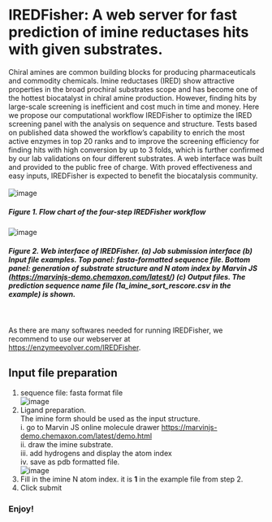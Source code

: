# IREDFisher: A web server for fast prediction of imine reductases hits with given substrates.

Chiral amines are common building blocks for producing pharmaceuticals and commodity chemicals. Imine reductases (IRED) show attractive properties in the broad prochiral substrates scope and has become one of the hottest biocatalyst in chiral amine production. However, finding hits by large-scale screening is inefficient and cost much in time and money. Here we propose our computational workflow IREDFisher to optimize the IRED screening panel with the analysis on sequence and structure. Tests based on published data showed the workflow’s capability to enrich the most active enzymes in top 20 ranks and to improve the screening efficiency for finding hits with high conversion by up to 3 folds, which is further confirmed by our lab validations on four different substrates.  A web interface was built and provided to the public free of charge. With proved effectiveness and easy inputs, IREDFisher is expected to benefit the biocatalysis community.
</br>
</br>
![image](https://user-images.githubusercontent.com/61114239/116463260-659d4880-a862-11eb-88f8-3ce8620f98aa.png) 
##### Figure 1. Flow chart of the four-step IREDFisher workflow



![image](https://user-images.githubusercontent.com/61114239/116463288-6fbf4700-a862-11eb-8644-1660dcf8c018.png)
##### Figure 2. Web interface of IREDFisher. (a) Job submission interface (b) Input file examples. Top panel: fasta-formatted sequence file. Bottom panel: generation of substrate structure and N atom index by Marvin JS (https://marvinjs-demo.chemaxon.com/latest/) (c) Output files. The prediction sequence name file (1a_imine_sort_rescore.csv in the example) is shown.
 </br>


As there are many softwares needed for running IREDFisher, we recommend to use our webserver at 
https://enzymeevolver.com/IREDFisher.

## Input file preparation
1. sequence file: fasta format file </br>
  ![image](https://user-images.githubusercontent.com/61114239/116700404-a6aa6f80-a9be-11eb-994d-d953a2e323bd.png)
2. Ligand preparation. </br>
   The imine form should be used as the input structure. <br>
   i. go to Marvin JS online molecule drawer https://marvinjs-demo.chemaxon.com/latest/demo.html </br>
   ii. draw the imine substrate.</br>
   iii. add hydrogens and display the atom index </br>
   iv. save as pdb formatted file.</br>
   ![image](https://user-images.githubusercontent.com/61114239/116701229-934bd400-a9bf-11eb-86cc-919a3f12391b.png)
3. Fill in the imine N atom index. it is <b>1</b> in the example file from step 2.
4. Click submit
### Enjoy!

